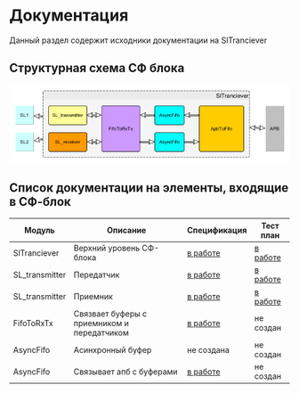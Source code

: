 
# Документация
Данный раздел содержит исходники документации на SlTranciever

## Структурная схема СФ блока
![Структрная схема](../img/SlTrancieverStructure.png)

## Список документации на элементы, входящие в СФ-блок
|Модуль                 |Описание                                   |Спецификация         |Тест план
|-----------------------|------------------------|---------------------|----------
|SlTranciever           |Верхний уровень СФ-блока                   |[в работе][TopSpec]  |[в работе][TopTest]
|SL_transmitter         |Передатчик                                 |[в работе][TransSpec]|[в работе][TransTest]
|SL_transmitter         |Приемник                                   |[в работе][RecSpec]  |[в работе][RecTest]
|FifoToRxTx             |Связвает буферы с приемником и передатчиком|[в работе][FTRTSpec] |не создан
|AsyncFifo              |Асинхронный буфер                          |не создана           |не создан
|AsyncFifo              |Связывает апб с буферами                   |[в работе][ApbSpec]  |не создан

[TopSpec]: sl_tranciever_spec.adoc
[TopTest]: apb_sl_brdige_test_plan.adoc
[TransSpec]: sl_tx_spec.adoc
[TransTest]: sl_tx_test_plan.adoc
[RecSpec]: sl_rx_spec.adoc
[RecTest]: sl_rx_test_plan.adoc
[FTRTSpec]: fifo_2_rx_tx_spec.adoc
[ApbSpec]: apb_2_fifo_spec.adoc
